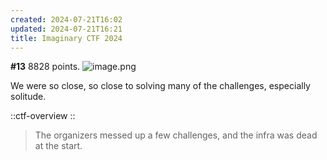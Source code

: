```yaml
---
created: 2024-07-21T16:02
updated: 2024-07-21T16:21
title: Imaginary CTF 2024
---
```


**#13** 8828 points.
![image.png](https://res.cloudinary.com/kumonochisanaka/image/upload/v1721592171/2024/07/d4ca49ea8709a0e5a85b2610066a4833.png)

We were so close, so close to solving many of the challenges, especially solitude.

::ctf-overview
::

> The organizers messed up a few challenges, and the infra was dead at the start.
